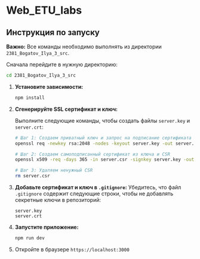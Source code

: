 # Web_ETU_labs

## Инструкция по запуску

**Важно:** Все команды необходимо выполнять из директории `2381_Bogatov_Ilya_3_src`.

Сначала перейдите в нужную директорию:
```bash
cd 2381_Bogatov_Ilya_3_src
```

1.  **Установите зависимости:**
    ```bash
    npm install
    ```

2.  **Сгенерируйте SSL сертификат и ключ:**

    Выполните следующие команды, чтобы создать файлы `server.key` и `server.crt`:

    ```bash
    # Шаг 1: Создаем приватный ключ и запрос на подписание сертификата (CSR)
    openssl req -newkey rsa:2048 -nodes -keyout server.key -out server.csr -subj "/C=US/ST=California/L=San Francisco/O=My Company/OU=IT/CN=localhost/emailAddress=test@test.com"

    # Шаг 2: Создаем самоподписанный сертификат из ключа и CSR
    openssl x509 -req -days 365 -in server.csr -signkey server.key -out server.crt

    # Шаг 3: Удаляем ненужный CSR
    rm server.csr
    ```

3.  **Добавьте сертификат и ключ в `.gitignore`:**
    Убедитесь, что файл `.gitignore` содержит следующие строки, чтобы не добавлять секретные ключи в репозиторий:
    ```
    server.key
    server.crt
    ```

4.  **Запустите приложение:**
    ```bash
    npm run dev
    ```

5.  Откройте в браузере `https://localhost:3000`